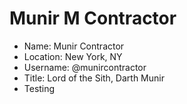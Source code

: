 # Munir M Contractor

* Name: Munir Contractor
* Location: New York, NY
* Username: @munircontractor
* Title: Lord of the Sith, Darth Munir
* Testing
